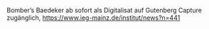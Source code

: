 Bomber’s Baedeker ab sofort als Digitalisat auf Gutenberg Capture zugänglich, https://www.ieg-mainz.de/institut/news?n=441
